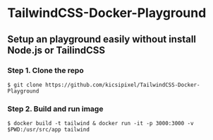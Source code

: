 # TailwindCSS-Docker-Playground
## Setup an playground easily without install Node.js or TailindCSS

### Step 1. Clone the repo

```
$ git clone https://github.com/kicsipixel/TailwindCSS-Docker-Playground
```

### Step 2. Build and run image

```
$ docker build -t tailwind & docker run -it -p 3000:3000 -v $PWD:/usr/src/app tailwind  
```